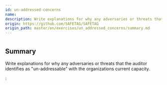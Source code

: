 ```yaml
---
id: un-addressed-concerns
name: 
description: Write explanations for why any adversaries or threats that the auditor identifies as &quot;un-addressable&quot; with the...
origin: https://github.com/SAFETAG/SAFETAG
origin_path: master/en/exercises/un_addressed_concerns/summary.md
---
```

# 

## Summary

Write explanations for why any adversaries or threats that the auditor identifies as "un-addressable" with the organizations current capacity.








:[](../references/footnotes.md)
